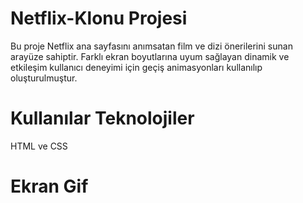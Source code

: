 # Netflix-Klonu Projesi

Bu proje Netflix ana sayfasını anımsatan film ve dizi önerilerini sunan arayüze sahiptir.
Farklı ekran boyutlarına uyum sağlayan  dinamik ve etkileşim kullanıcı deneyimi için geçiş animasyonları kullanılıp oluşturulmuştur.

# Kullanılar Teknolojiler

HTML ve CSS

# Ekran Gif


